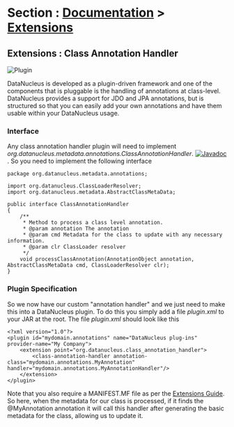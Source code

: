 <head><title>Extensions : Class Annotation Handler</title></head>

# Section : [Documentation](../index.html) > [Extensions](index.html)

## Extensions : Class Annotation Handler
![Plugin](../../images/nucleus_plugin.gif)

DataNucleus is developed as a plugin-driven framework and one of the components that is pluggable is 
the handling of annotations at class-level. DataNucleus provides a support for JDO and JPA annotations, 
but is structured so that you can easily add your own annotations and have them usable within your DataNucleus usage.

### Interface

Any class annotation handler plugin will need to implement _org.datanucleus.metadata.annotations.ClassAnnotationHandler_.
[![Javadoc](../../images/javadoc.gif)](http://www.datanucleus.org/javadocs/core/latest/org/datanucleus/metadata/annotations/ClassAnnotationHandler.html).
So you need to implement the following interface

	package org.datanucleus.metadata.annotations;
	
	import org.datanucleus.ClassLoaderResolver;
	import org.datanucleus.metadata.AbstractClassMetaData;
	
	public interface ClassAnnotationHandler
	{
	    /**
	     * Method to process a class level annotation.
	     * @param annotation The annotation
	     * @param cmd Metadata for the class to update with any necessary information.
	     * @param clr ClassLoader resolver
	     */
	    void processClassAnnotation(AnnotationObject annotation, AbstractClassMetaData cmd, ClassLoaderResolver clr);
	}

### Plugin Specification

So we now have our custom "annotation handler" and we just need to make this into a DataNucleus 
plugin. To do this you simply add a file _plugin.xml_ to your JAR at the root. The file _plugin.xml_ should look like this


	<?xml version="1.0"?>
	<plugin id="mydomain.annotations" name="DataNucleus plug-ins" provider-name="My Company">
    	<extension point="org.datanucleus.class_annotation_handler">
        	<class-annotation-handler annotation-class="mydomain.annotations.MyAnnotation" handler="mydomain.annotations.MyAnnotationHandler"/>
    	</extension>
	</plugin>

Note that you also require a MANIFEST.MF file as per the [Extensions Guide](index.html).
So here, when the metadata for our class is processed, if it finds the @MyAnnotation annotation
it will call this handler after generating the basic metadata for the class, allowing us to update it.
